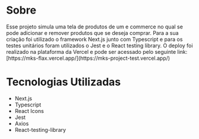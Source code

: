 <h1>
  Sobre
</h1>
<p>
Esse projeto simula uma tela de produtos de um e commerce no qual se pode adicionar e remover produtos que se deseja comprar.
Para a sua criação foi utilizado o framework Next.js junto com Typescript e para os testes unitários foram utilizados o Jest e o React testing library. O deploy foi realizado na plataforma da Vercel e pode ser acessado pelo seguinte link: [https://mks-flax.vercel.app/](https://mks-project-test.vercel.app/)
</p>

<h1>Tecnologias Utilizadas</h1>
<ul>
  <li>Next.js</li>
  <li>Typescript</li>
  <li>React Icons</li>
  <li>Jest</li>
  <li>Axios</li>
  <li>React-testing-library</li>
</ul>

